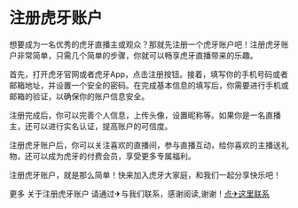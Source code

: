 # 注册虎牙账户

想要成为一名优秀的虎牙直播主或观众？那就先注册一个虎牙账户吧！注册虎牙账户非常简单，只需几个简单的步骤，你就可以畅享虎牙直播带来的乐趣。

首先，打开虎牙官网或者虎牙App，点击注册按钮。接着，填写你的手机号码或者邮箱地址，并设置一个安全的密码。在完成基本信息的填写后，你需要进行手机或邮箱的验证，以确保你的账户信息安全。

注册完成后，你可以完善个人信息，上传头像，设置昵称等。如果你是一名直播主，还可以进行实名认证，提高账户的可信度。

注册虎牙账户后，你可以关注喜欢的直播间，参与直播互动，给你喜欢的主播送礼物，还可以成为虎牙的付费会员，享受更多专属福利。

注册虎牙账户，就是那么简单！快来加入虎牙大家庭，和我们一起分享快乐吧！

更多 关于注册虎牙账户 请通过✈与我们联系，感谢阅读,谢谢！[点✈这里联系](https://abc.k02.cc)